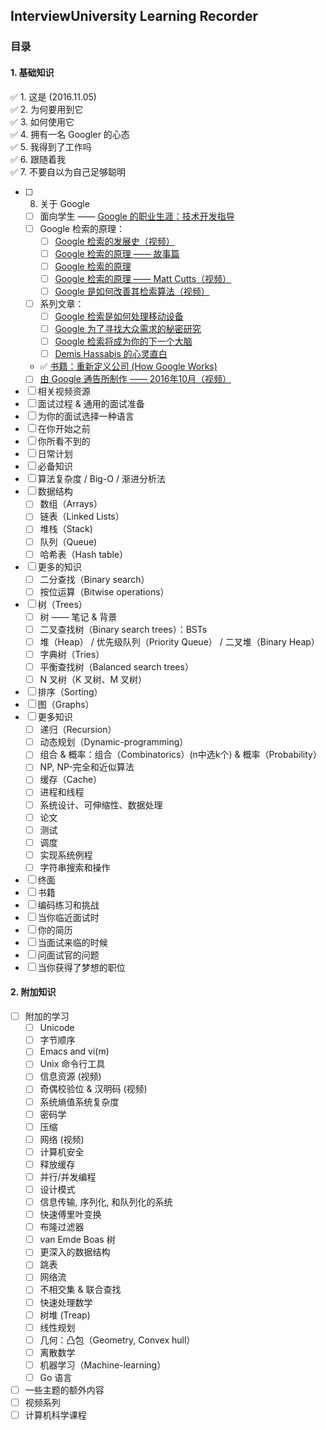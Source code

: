 ## InterviewUniversity Learning Recorder

### 目录
#### 1. 基础知识
✅ 1. 这是 (2016.11.05)  
✅ 2. 为何要用到它  
✅ 3. 如何使用它  
✅ 4. 拥有一名 Googler 的心态  
✅ 5. 我得到了工作吗  
✅ 6. 跟随着我  
✅ 7. 不要自以为自己足够聪明  

- [ ] 8. 关于 Google
	- [ ] 面向学生 —— [Google 的职业生涯：技术开发指导](https://www.google.com/about/careers/students/guide-to-technical-development.html)
	- [ ] Google 检索的原理：
	    - [ ] [Google 检索的发展史（视频）](https://www.youtube.com/watch?v=mTBShTwCnD4)
	    - [ ] [Google 检索的原理 —— 故事篇](https://www.google.com/insidesearch/howsearchworks/thestory/)
	    - [ ] [Google 检索的原理](https://www.google.com/insidesearch/howsearchworks/)
	    - [ ] [Google 检索的原理 —— Matt Cutts（视频）](https://www.youtube.com/watch?v=BNHR6IQJGZs)
	    - [ ] [Google 是如何改善其检索算法（视频）](https://www.youtube.com/watch?v=J5RZOU6vK4Q)
	- [ ] 系列文章：
	    - [ ] [Google 检索是如何处理移动设备](https://backchannel.com/how-google-search-dealt-with-mobile-33bc09852dc9)
	    - [ ] [Google 为了寻找大众需求的秘密研究](https://backchannel.com/googles-secret-study-to-find-out-our-needs-eba8700263bf)
	    - [ ] [Google 检索将成为你的下一个大脑](https://backchannel.com/google-search-will-be-your-next-brain-5207c26e4523)
	    - [ ] [Demis Hassabis 的心灵直白](https://backchannel.com/the-deep-mind-of-demis-hassabis-156112890d8a)
	- ✅ [书籍：重新定义公司 (How Google Works)](https://book.douban.com/subject/26582822/)
	- [ ] [由 Google 通告所制作 —— 2016年10月（视频）](https://www.youtube.com/watch?v=q4y0KOeXViI)

- [ ] 相关视频资源
- [ ] 面试过程 & 通用的面试准备
- [ ] 为你的面试选择一种语言
- [ ] 在你开始之前
- [ ] 你所看不到的
- [ ] 日常计划
- [ ] 必备知识
- [ ] 算法复杂度 / Big-O / 渐进分析法
- [ ] 数据结构
    - [ ] 数组（Arrays）
    - [ ] 链表（Linked Lists）
    - [ ] 堆栈（Stack)
    - [ ] 队列（Queue)
    - [ ] 哈希表（Hash table）
- [ ] 更多的知识
    - [ ] 二分查找（Binary search）
    - [ ] 按位运算（Bitwise operations）
- [ ] 树（Trees）
    - [ ] 树 —— 笔记 & 背景
    - [ ] 二叉查找树（Binary search trees）：BSTs
    - [ ] 堆（Heap） / 优先级队列（Priority Queue） / 二叉堆（Binary Heap）
    - [ ] 字典树（Tries）
    - [ ] 平衡查找树（Balanced search trees）
    - [ ] N 叉树（K 叉树、M 叉树）
- [ ] 排序（Sorting）
- [ ] 图（Graphs）
- [ ] 更多知识
    - [ ] 递归（Recursion）
    - [ ] 动态规划（Dynamic-programming）
    - [ ] 组合 & 概率：组合（Combinatorics）(n中选k个) & 概率（Probability）
    - [ ] NP, NP-完全和近似算法
    - [ ] 缓存（Cache）
    - [ ] 进程和线程
    - [ ] 系统设计、可伸缩性、数据处理
    - [ ] 论文
    - [ ] 测试
    - [ ] 调度
    - [ ] 实现系统例程
    - [ ] 字符串搜索和操作
- [ ] 终面
- [ ] 书籍
- [ ] 编码练习和挑战
- [ ] 当你临近面试时
- [ ] 你的简历
- [ ] 当面试来临的时候
- [ ] 问面试官的问题
- [ ] 当你获得了梦想的职位

#### 2. 附加知识

- [ ] 附加的学习
    - [ ] Unicode
    - [ ] 字节顺序
    - [ ] Emacs and vi(m)
    - [ ] Unix 命令行工具
    - [ ] 信息资源 (视频)
    - [ ] 奇偶校验位 & 汉明码 (视频)
    - [ ] 系统熵值系统复杂度
    - [ ] 密码学
    - [ ] 压缩
    - [ ] 网络 (视频)
    - [ ] 计算机安全
    - [ ] 释放缓存
    - [ ] 并行/并发编程
    - [ ] 设计模式
    - [ ] 信息传输, 序列化, 和队列化的系统
    - [ ] 快速傅里叶变换
    - [ ] 布隆过滤器
    - [ ] van Emde Boas 树
    - [ ] 更深入的数据结构
    - [ ] 跳表
    - [ ] 网络流
    - [ ] 不相交集 & 联合查找
    - [ ] 快速处理数学
    - [ ] 树堆 (Treap)
    - [ ] 线性规划
    - [ ] 几何：凸包（Geometry, Convex hull）
    - [ ] 离散数学
    - [ ] 机器学习（Machine-learning）
    - [ ] Go 语言
- [ ] 一些主题的额外内容
- [ ] 视频系列
- [ ] 计算机科学课程